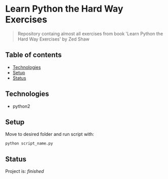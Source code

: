 # Learn Python the Hard Way Exercises
> Repository containg almost all exercises from book 'Learn Python the Hard Way Exercises' by Zed Shaw

## Table of contents
* [Technologies](#technologies)
* [Setup](#setup)
* [Status](#status)

## Technologies
* python2

## Setup
Move to desired folder and run script with:

`python script_name.py`

## Status
Project is: _finished_
